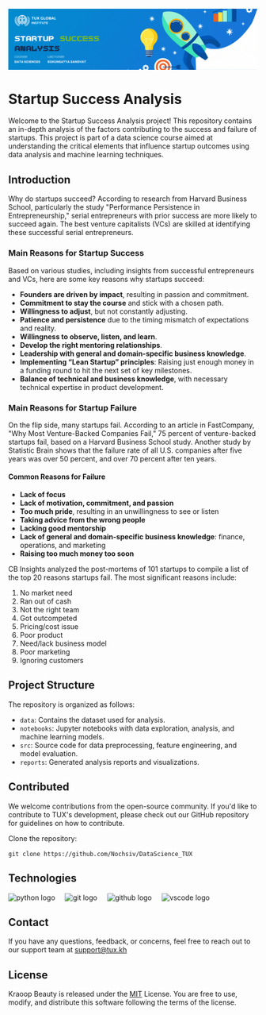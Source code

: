 ![](https://github.com/Nochsiv/DataScience_TUX/blob/main/githubBanner.gif)
# Startup Success Analysis

Welcome to the Startup Success Analysis project! This repository contains an in-depth analysis of the factors contributing to the success and failure of startups. This project is part of a data science course aimed at understanding the critical elements that influence startup outcomes using data analysis and machine learning techniques.

## Introduction

Why do startups succeed? According to research from Harvard Business School, particularly the study "Performance Persistence in Entrepreneurship," serial entrepreneurs with prior success are more likely to succeed again. The best venture capitalists (VCs) are skilled at identifying these successful serial entrepreneurs.

### Main Reasons for Startup Success

Based on various studies, including insights from successful entrepreneurs and VCs, here are some key reasons why startups succeed:

- **Founders are driven by impact**, resulting in passion and commitment.
- **Commitment to stay the course** and stick with a chosen path.
- **Willingness to adjust**, but not constantly adjusting.
- **Patience and persistence** due to the timing mismatch of expectations and reality.
- **Willingness to observe, listen, and learn**.
- **Develop the right mentoring relationships**.
- **Leadership with general and domain-specific business knowledge**.
- **Implementing “Lean Startup” principles**: Raising just enough money in a funding round to hit the next set of key milestones.
- **Balance of technical and business knowledge**, with necessary technical expertise in product development.

### Main Reasons for Startup Failure

On the flip side, many startups fail. According to an article in FastCompany, "Why Most Venture-Backed Companies Fail," 75 percent of venture-backed startups fail, based on a Harvard Business School study. Another study by Statistic Brain shows that the failure rate of all U.S. companies after five years was over 50 percent, and over 70 percent after ten years.

#### Common Reasons for Failure

- **Lack of focus**
- **Lack of motivation, commitment, and passion**
- **Too much pride**, resulting in an unwillingness to see or listen
- **Taking advice from the wrong people**
- **Lacking good mentorship**
- **Lack of general and domain-specific business knowledge**: finance, operations, and marketing
- **Raising too much money too soon**

CB Insights analyzed the post-mortems of 101 startups to compile a list of the top 20 reasons startups fail. The most significant reasons include:

1. No market need
2. Ran out of cash
3. Not the right team
4. Got outcompeted
5. Pricing/cost issue
6. Poor product
7. Need/lack business model
8. Poor marketing
9. Ignoring customers

## Project Structure

The repository is organized as follows:

- `data`: Contains the dataset used for analysis.
- `notebooks`: Jupyter notebooks with data exploration, analysis, and machine learning models.
- `src`: Source code for data preprocessing, feature engineering, and model evaluation.
- `reports`: Generated analysis reports and visualizations.

## Contributed

We welcome contributions from the open-source community. If you'd like to contribute to TUX's development, please check out our GitHub repository for guidelines on how to contribute.

Clone the repository:

```rush
git clone https://github.com/Nochsiv/DataScience_TUX
```
## Technologies
<div align="left">
  <img src="https://cdn.jsdelivr.net/gh/devicons/devicon/icons/python/python-original.svg" height="40" alt="python logo"  />
  <img width="12" />
  <img src="https://skillicons.dev/icons?i=git" height="40" alt="git logo"  />
  <img width="12" />
  <img src="https://skillicons.dev/icons?i=github" height="40" alt="github logo"  />
  <img width="12" />
  <img src="https://cdn.jsdelivr.net/gh/devicons/devicon/icons/vscode/vscode-original.svg" height="40" alt="vscode logo"  />
</div>

###
## Contact

If you have any questions, feedback, or concerns, feel free to reach out to our support team at [support@tux.kh](niccolo27.dev@gmail.com)

## License

Kraoop Beauty is released under the [MIT](https://opensource.org/license/mit/) License. You are free to use, modify, and distribute this software following the terms of the license.

